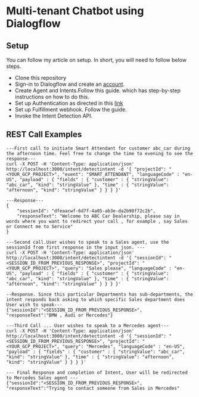 # Multi-tenant Chatbot using Dialogflow

## Setup

You can follow my article on setup. In short, you will need to follow below steps.

* Clone this repository
* Sign-in to Dialogflow and create an [account](https://cloud.google.com/dialogflow/docs/editions#es-agent).
* Create Agent and Intents.Follow this guide. which has step-by-step instructions on how to do this.
* Set up Authentication as directed in this [link](https://cloud.google.com/docs/authentication/getting-started)
* Set up Fulfillment webhook. Follow the guide.
* Invoke the Intent Detection API.

## REST Call Examples

```
---First call to initiate Smart Attendant for customer abc_car during the afternoon time. Feel free to change the time to evening to see the response---
curl -X POST -H 'Content-Type: application/json' http://localhost:3000/intent/detectintent -d '{ "projectId": "<YOUR_GCP_PROJECT>", "event": "SMART_ATTENDANT", "languageCode" : "en-US", "payload" : { "fields" : { "customer" : { "stringValue": "abc_car", "kind": "stringValue" }, "time" : { "stringValue": "afternoon", "kind": "stringValue" } } } }'

---Response---
{
    "sessionId": "dfeaacwf-6d7f-4a05-ab3e-da2b98f72c2b",
    "responseText": "Welcome to ABC Car Dealership, please say in words where you want to redirect your call , for example , say Sales or Connect me to Service"
}

---Second call.User wishes to speak to a Sales agent, use the sessionId from first response in the input json. ---
curl -X POST -H 'Content-Type: application/json' http://localhost:3000/intent/detectintent -d '{ "sessionId": "<SESSION_ID_FROM_PREVIOUS_RESPONSE>", "projectId": "<YOUR_GCP_PROJECT>", "query": "Sales please", "languageCode" : "en-US", "payload" : { "fields" : { "customer" : { "stringValue": "abc_car", "kind": "stringValue" }, "time" : { "stringValue": "afternoon", "kind": "stringValue" } } } }'

--Response. Since this particular Departments has sub-departments, the intent responds back asking to which specific Sales department does User wish to speak---
{"sessionId":"<SESSION_ID_FROM_PREVIOUS_RESPONSE>",
"responseText":"BMW , Audi or Mercedes"}

---Third Call ... User wishes to speak to a Mercedes agent---
curl -X POST -H 'Content-Type: application/json' http://localhost:3000/intent/detectintent -d '{ "sessionId": "<SESSION_ID_FROM_PREVIOUS_RESPONSE>", "projectId": "<YOUR_GCP_PROJECT>", "query": "Mercedes", "languageCode" : "en-US", "payload" : { "fields" : { "customer" : { "stringValue": "abc_car", "kind": "stringValue" }, "time" : { "stringValue": "afternoon", "kind": "stringValue" } } } }'

--- Final Response and completion of Intent, User will be redirected to Mercedes Sales agent ---
{"sessionId":"<SESSION_ID_FROM_PREVIOUS_RESPONSE>",
"responseText":"Trying to contact someone from Sales in Mercedes"
```

    